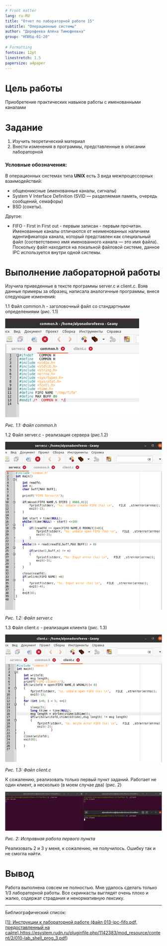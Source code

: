 ```yaml
---
# Front matter
lang: ru-RU
title: "Отчет по лабораторной работе 15"
subtitle: "Операционные системы"
author: "Дорофеева Алёна Тимофеевна"
group: "НПИбд-01-20"

# Formatting
fontsize: 12pt
linestretch: 1.5
papersize: a4paper
---
```


# Цель работы

Приобретение практических навыков работы с именованными каналами

# Задание

1. Изучить теоретический материал
2. Внести изменения в программы, представленные в описании лабораторной

### **Условные обозначения:**

В операционных системах типа **UNIX** есть 3 вида межпроцессорных взаимодействий:

- общеюниксные (именованные каналы, сигналы)
- System V Interface Definition (SVID — разделяемая память, очередь сообщений, семафоры)
- BSD (сокеты).

Другое:

- FIFO - First in First out - первым записан - первым прочитан. Именованные каналы отличаются от неименованных наличием идентификатора канала, который представлен как специальный файл (соответственно имя именованного канала — это имя файла). Поскольку файл находится на локальной файловой системе, данное IPC используется внутри одной системы.


# Выполнение лабораторной работы

Изучила приведенные в тексте программы server.c и client.c. Взяв данные примеры за образец, написала аналогичные программы, внеся следующие изменения: 

1.1 Файл common.h - заголовочный файл со стандартными определениями (рис. 1.1)

<img src="скрины15\c.PNG" style="zoom:80%;" />

*Рис. 1.1: Файл common.h*

1.2 Файл server.c - реализация сервера (рис.1.2)

<img src="скрины15\s.PNG" style="zoom:80%;" />

*Рис. 1.2: Файл server.c*

1.3 Файл client.c - реализация клиента (рис. 1.3)

<img src="скрины15\cl.PNG" style="zoom:80%;" />

*Рис. 1.3: Файл client.c*

К сожалению, реализовать только первый пункт заданий. Работает не один клиент, а несколько (в моем случае два) (рис. 2)

<img src="скрины15\пункт1.PNG" style="zoom:80%;" />

*Рис. 2: Исправная работа первого пункта*

Реализовать 2 и 3 у меня, к сожалению, не получилось. Ошибку так и не смогла найти. 

# Вывод

Работа выполнена совсем не полностью. Мне удалось сделать только 1/3 лабораторной работы. Все скринкасты выглядят очень плохо и жалко, содержат страдания и ненормативную лексику.

___

Библиографический список: 

[[1\]: Инструкции к лабораторной работе (файл 013-ipc-fifo.pdf, предоставленный на сайте).](https://esystem.rudn.ru/pluginfile.php/1142389/mod_resource/content/1/013-ipc-fifo.pdf)https://esystem.rudn.ru/pluginfile.php/1142383/mod_resource/content/2/010-lab_shell_prog_3.pdf)

